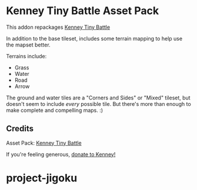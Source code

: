 # Kenney Tiny Battle Asset Pack

This addon repackages [Kenney Tiny Battle](https://kenney.nl/assets/tiny-battle)

In addition to the base tileset, includes some terrain mapping to help use the mapset better.

Terrains include:
 * Grass
 * Water
 * Road
 * Arrow

The ground and water tiles are a "Corners and Sides" or "Mixed" tileset, but doesn't seem to include
_every_ possible tile. But there's more than enough to make complete and compelling maps. :)

## Credits
Asset Pack: [Kenney Tiny Battle](https://kenney.nl/assets/tiny-battle)

If you're feeling generous, [donate to Kenney!](https://kenney.nl/donate)
# project-jigoku
